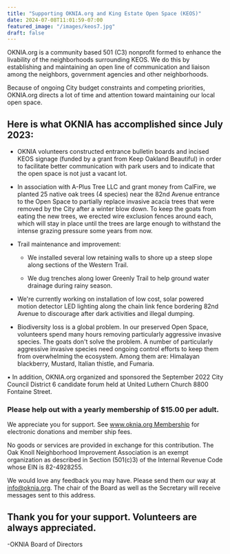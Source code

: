 ```yaml
---
title: "Supporting OKNIA.org and King Estate Open Space (KEOS)"
date: 2024-07-08T11:01:59-07:00
featured_image: "/images/keos7.jpg"
draft: false
---
```

OKNIA.org is a community based 501 (C3) nonprofit formed to enhance the livability of the neighborhoods surrounding KEOS.  We do this by establishing and maintaining an open line of communication and liaison among the neighbors, government agencies and other neighborhoods.

 Because of ongoing City budget constraints and competing priorities, OKNIA.org directs a lot of time and attention toward maintaining our local open space.

## Here is what OKNIA has accomplished since July 2023:

* OKNIA volunteers constructed entrance bulletin boards and incised KEOS signage (funded by a grant from Keep Oakland Beautiful) in order to facilitate better communication with park users and to indicate that the open space is not just a vacant lot. 

* In association with A-Plus Tree LLC and grant money from CalFire, we planted 25 native oak trees (4 species) near the 82nd Avenue entrance to the Open Space to partially replace invasive acacia trees that were removed by the City after a winter blow down.  To keep the goats from eating the new trees, we erected wire exclusion fences around each, which will stay in place until the trees are large enough to withstand the intense grazing pressure some years from now.

* Trail maintenance and improvement:

  * We installed several low retaining walls to shore up a steep slope along sections of the Western Trail.

  *  We dug trenches along lower Greenly Trail to help ground water drainage during rainy season.  

* We're currently working on installation of low cost, solar powered motion detector LED lighting along the chain link fence bordering 82nd Avenue to discourage after dark activities and illegal dumping.

* Biodiversity loss is a global problem.  In our preserved Open Space, volunteers spend many hours removing particularly aggressive invasive species.  The goats don't solve the problem. A number of particularly aggressive invasive species need ongoing control efforts to keep them from overwhelming the ecosystem.  Among them are: Himalayan blackberry, Mustard, Italian thistle, and Fumaria.

▪ In addition, OKNIA.org organized and sponsored the September 2022 City Council District 6 candidate forum held at United Luthern Church 8800 Fontaine Street. 

### Please help out with a yearly membership of $15.00 per adult.

We appreciate you for support. See [www.oknia.org Membership](https://oknia.org/membership/) for electronic donations and member ship fees.

No goods or services are provided in exchange for this contribution. The Oak Knoll Neighborhood Improvement Association is an exempt organization as described in Section (501(c)3) of the Internal Revenue Code whose EIN is 82-4928255.

We would love any feedback you may have. Please send them our way at [info@oknia.org](mailto:info@oknia.org). The chair of the Board as well as the Secretary will receive messages sent to this address.

 

## Thank you for your support.  Volunteers are always appreciated.

-OKNIA Board of Directors